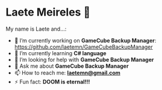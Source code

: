 # Laete Meireles 👋


My name is Laete and...:

- 🔭 I’m currently working on **GameCube Backup Manager**: https://github.com/laetemn/GameCubeBackupManager
- 🌱 I’m currently learning **C# language**
- 🤔 I’m looking for help with **GameCube Backup Manager**
- 💬 Ask me about **GameCube Backup Manager**
- 📫 How to reach me: **laetemn@gmail.com**
- ⚡ Fun fact: **DOOM is eternal!!!**

